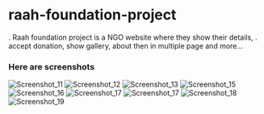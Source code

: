 # raah-foundation-project

. Raah foundation project is a NGO website where they show their details, 
. accept donation, show gallery, about then in multiple page and more...

### Here are screenshots

![Screenshot_11](https://user-images.githubusercontent.com/91620720/233986863-012a379a-4956-4f2c-9123-366a49909a64.png)
![Screenshot_12](https://user-images.githubusercontent.com/91620720/233986881-a98f1fbe-b1be-41c0-844b-c5f7d1af5b2c.png)
![Screenshot_13](https://user-images.githubusercontent.com/91620720/233986895-13d79ee0-cd4f-4ce3-b8c2-82d58bcb144a.png)
![Screenshot_15](https://user-images.githubusercontent.com/91620720/233986916-77711374-887f-4384-8389-dcadd55a0885.png)
![Screenshot_16](https://user-images.githubusercontent.com/91620720/233986928-97d97c95-b00b-4bee-82d2-4b89d2be5bdf.png)
![Screenshot_17](https://user-images.githubusercontent.com/91620720/233986946-ca2d9783-a32f-4b3d-a506-087590adac89.png)
![Screenshot_17](https://user-images.githubusercontent.com/91620720/233986970-90ba33b5-f455-4d06-82d9-ca7153287fc5.png)
![Screenshot_18](https://user-images.githubusercontent.com/91620720/233986979-a7c8cade-c265-4019-b080-3458f707a9c1.png)
![Screenshot_19](https://user-images.githubusercontent.com/91620720/233986997-eda69c54-6013-4227-bcb0-faa8ab83e5b2.png)
